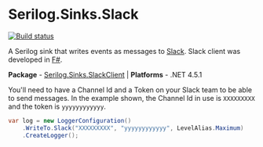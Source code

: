 # Serilog.Sinks.Slack
[![Build status](https://ci.appveyor.com/api/projects/status/x87gr2jgnjvow6oo/branch/master?svg=true)](https://ci.appveyor.com/project/marcio-azevedo/serilog-sinks-slack/branch/master)

A Serilog sink that writes events as messages to [Slack](https://slack.com). Slack client was developed in [F#](http://fsharp.org/).

**Package** - [Serilog.Sinks.SlackClient](https://www.nuget.org/packages/Serilog.Sinks.SlackClient/)
| **Platforms** - .NET 4.5.1

You'll need to have a Channel Id and a Token on your Slack team to be able to send messages. In the example shown, the Channel Id in use is `XXXXXXXXX` and the token is `yyyyyyyyyyyy`.

```csharp
var log = new LoggerConfiguration()
    .WriteTo.Slack("XXXXXXXXX", "yyyyyyyyyyyy", LevelAlias.Maximum)
    .CreateLogger();
```

